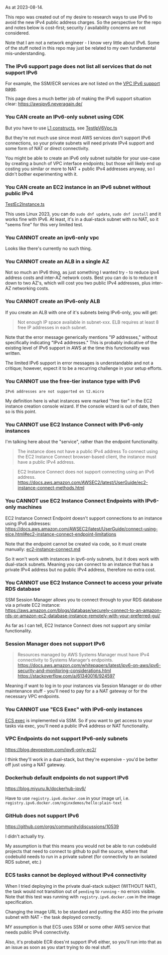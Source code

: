As at 2023-08-14.

This repo was created out of my desire to research ways to use IPv6 to avoid
the new IPv4 public address charges.
So the perspective for the repo and notes below is cost-first;
security / availability concerns are not considered.

Note that I am not a network engineer - I know very little about IPv6.
Some of the stuff noted in this repo may just be related to my own fundamental 
mis-understanding.



### The IPv6 support page does not list all services that do not support IPv6

For example, the SSM/ECR services are not listed on the 
[VPC IPv6 support page](https://docs.aws.amazon.com/vpc/latest/userguide/aws-ipv6-support.html).

This page does a much better job of making the IPv6 support situation clear:
https://awsipv6.neveragain.de/


### You CAN create an IPv6-only subnet using CDK

But you have to use [L1 constructs](https://docs.aws.amazon.com/cdk/v2/guide/cfn_layer.html),
see [TestIpV6Vpc.ts](/infra/aws/cdk/src/Test/TestIpV6Vpc.ts)

But they're not much use since most AWS services don't support IPv6 connections,
so your private subnets will need private IPv4 support and some form of NAT or
direct connectivity.

You might be able to create an IPv6 only subnet suitable for your use-case by 
creating a bunch of VPC interface endpoints; but those will likely end up 
costing you similar or more to NAT + public IPv4 addresses anyway, so I didn't 
bother experimenting with it.


### You CAN create an EC2 instance in an IPv6 subnet without public IPv4

[TestEc2Instance.ts](/infra/aws/cdk/src/Test/TestEc2Instance.ts)

This uses Linux 2023, you can do `sudo dnf update`, `sudo dnf install` and it
works fine with IPv6.  At least, it's in a dual-stack subnet with no NAT, so it
"seems fine" for this very limited test.


### You CANNOT create an ipv6-only vpc

Looks like there's currently no such thing.


### You CANNOT create an ALB in a single AZ

Not so much an IPv6 thing, as just something I wanted try - to reduce
ipv4 address costs and inter-AZ network costs.  Best you can do is to reduce
it down to two AZ's, which will cost you two public IPv4 addresses, plus 
inter-AZ networking costs.


### You CANNOT create an IPv6-only ALB

If you create an ALB with one of it's subnets being IPv6-only, you will get:

> Not enough IP space available in subnet-xxx. 
> ELB requires at least 8 free IP addresses in each subnet.

Note that the error message generically mentions "IP addresses," without 
specifically indicating "IPv4 addresses." This is probably indicative of the 
existing level of IPv6 support in AWS at the time this functionality was 
written.

The limited IPv6 support in error messages is understandable and not a critique; 
however, expect it to be a recurring challenge in your setup efforts.


### You CANNOT use the free-tier instance type with IPv6

`IPv6 addresses are not supported on t2.micro`

My definition here is what instances were marked "free tier" in the EC2 
instance creation console wizard.  If the console wizard is out of date, 
then so is this point.


### You CANNOT use EC2 Instance Connect with IPv6-only instances

I'm talking here about the "service", rather than the endpoint functionality.

>The instance does not have a public IPv4 address
>To connect using the EC2 Instance Connect browser-based client, the instance must have a public IPv4 address.

> EC2 Instance Connect does not support connecting using an IPv6 address.
> https://docs.aws.amazon.com/AWSEC2/latest/UserGuide/ec2-instance-connect-methods.html


### You CANNOT use EC2 Instance Connect Endpoints with IPv6-only machines

EC2 Instance Connect Endpoint doesn't support connections to an instance using
IPv6 addresses:
https://docs.aws.amazon.com/AWSEC2/latest/UserGuide/connect-using-eice.html#ec2-instance-connect-endpoint-limitations

Note that the endpoint cannot be created via code, so it must create manually:
[ec2-instance-connect.md](/doc/ec2-instance-connect-endpoint.md)

So it won't work with instances in ipv6-only subnets, but it does work with
dual-stack subnets. Meaning you can connect to an instance that has a private 
IPv4 address but no public IPv4 address, therefore no extra cost.


### You CANNOT use EC2 Instance Connect to access your private RDS database

SSM Session Manager allows you to connect through to your RDS database via
a private EC2 instance: https://aws.amazon.com/blogs/database/securely-connect-to-an-amazon-rds-or-amazon-ec2-database-instance-remotely-with-your-preferred-gui/

As far as I can tell, EC2 Instance Connect does not support any similar
functionality.


### Session Manager does not support IPv6

> Resources managed by AWS Systems Manager must have IPv4 connectivity to Systems Manager’s endpoints.
> https://docs.aws.amazon.com/whitepapers/latest/ipv6-on-aws/ipv6-security-and-monitoring-considerations.html
> https://stackoverflow.com/a/61340016/924597

Meaning if want to log in to your instances via Session Manager or do other
maintenance stuff - you'll need to pay for a a NAT gateway or for the 
necessary VPC endpoints.  


### You CANNOT use "ECS Exec" with IPv6-only instances

[ECS exec](https://docs.aws.amazon.com/AmazonECS/latest/developerguide/ecs-exec.html)
is implemented via SSM.  So if you want to get access to your tasks via exec,
you'll need a public IPv4 address or NAT functionality.


### VPC Endpoints do not support IPv6-only subnets

https://blog.devopstom.com/ipv6-only-ec2/

I think they'll work in a dual-stack, but they're expensive - you'd be better 
off just using a NAT gateway.


### Dockerhub default endpoints do not support IPv6

https://blog.miyuru.lk/dockerhub-ipv6/

Have to use `registry.ipv6.docker.com` in your image url, i.e.
`registry.ipv6.docker.com/nginxdemos/hello:plain-text`


### GitHub does not support IPv6

https://github.com/orgs/community/discussions/10539

I didn't actually try.

My assumption is that this means you would not be able to run codebuild 
projects that need to connect to github to pull the source, where that 
codebuild needs to run in a private subnet (for connectivity to an isolated
RDS subnet, etc.)


### ECS tasks cannot be deployed without IPv4 connectivity

When I tried deploying in the private dual-stack subject (WITHOUT NAT), 
the task would not transition out of `pending` to `running` - no errors visible.
Note that this test was running with `registry.ipv6.docker.com` in the image
specification.

Changing the image URL to be standard and putting the ASG into the private 
subnet with NAT - the task deployed correctly.

MY assumption is that ECS uses SSM or some other AWS service that needs public 
IPv4 connectivity. 

Also, it's probable ECR does'nt support IPv6 either, so you'll run into that
as an issue as soon as you start trying to do real stuff.
